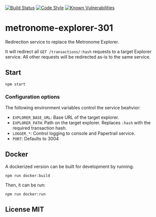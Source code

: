[![Build Status](https://travis-ci.com/autonomoussoftware/metronome-explorer-301.svg?branch=master)](https://travis-ci.com/autonomoussoftware/metronome-explorer-301)
[![Code Style](https://img.shields.io/badge/code%20style-bloq-0063a6.svg)](https://github.com/bloq/eslint-config-bloq)
[![Known Vulnerabilities](https://snyk.io/test/github/autonomoussoftware/metronome-explorer-301/badge.svg?targetFile=package.json)](https://snyk.io/test/github/autonomoussoftware/metronome-explorer-301?targetFile=package.json)

# metronome-explorer-301

Redirection service to replace the Metronome Explorer.

It will redirect all `GET /transactions/:hash` requests to a target Explorer service.
All other requests will be redirected as-is to the same service.

## Start

```shell
npm start
```

### Configuration options

The following environment variables control the service beahvior:

- `EXPLORER_BASE_URL`: Base URL of the target explorer.
- `EXPLORER_PATH`: Path on the target explorer. Replaces `:hash` with the required transaction hash.
- `LOGGER_*`: Control logging to console and Papertrail service.
- `PORT`: Defaults to 3004

## Docker

A dockerized version can be built for development by running:

```shell
npm run docker:build
```

Then, it can be run:

```shell
npm run docker:run
```

## License MIT
